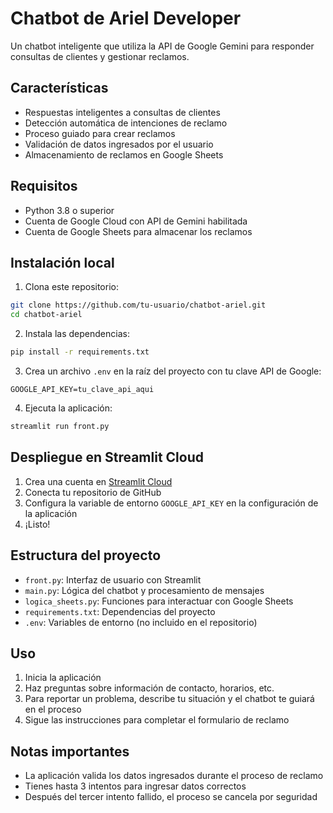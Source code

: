 # Chatbot de Ariel Developer

Un chatbot inteligente que utiliza la API de Google Gemini para responder consultas de clientes y gestionar reclamos.

## Características

- Respuestas inteligentes a consultas de clientes
- Detección automática de intenciones de reclamo
- Proceso guiado para crear reclamos
- Validación de datos ingresados por el usuario
- Almacenamiento de reclamos en Google Sheets

## Requisitos

- Python 3.8 o superior
- Cuenta de Google Cloud con API de Gemini habilitada
- Cuenta de Google Sheets para almacenar los reclamos

## Instalación local

1. Clona este repositorio:
```bash
git clone https://github.com/tu-usuario/chatbot-ariel.git
cd chatbot-ariel
```

2. Instala las dependencias:
```bash
pip install -r requirements.txt
```

3. Crea un archivo `.env` en la raíz del proyecto con tu clave API de Google:
```
GOOGLE_API_KEY=tu_clave_api_aqui
```

4. Ejecuta la aplicación:
```bash
streamlit run front.py
```

## Despliegue en Streamlit Cloud

1. Crea una cuenta en [Streamlit Cloud](https://streamlit.io/cloud)
2. Conecta tu repositorio de GitHub
3. Configura la variable de entorno `GOOGLE_API_KEY` en la configuración de la aplicación
4. ¡Listo! 

## Estructura del proyecto

- `front.py`: Interfaz de usuario con Streamlit
- `main.py`: Lógica del chatbot y procesamiento de mensajes
- `logica_sheets.py`: Funciones para interactuar con Google Sheets
- `requirements.txt`: Dependencias del proyecto
- `.env`: Variables de entorno (no incluido en el repositorio)

## Uso

1. Inicia la aplicación
2. Haz preguntas sobre información de contacto, horarios, etc.
3. Para reportar un problema, describe tu situación y el chatbot te guiará en el proceso
4. Sigue las instrucciones para completar el formulario de reclamo

## Notas importantes

- La aplicación valida los datos ingresados durante el proceso de reclamo
- Tienes hasta 3 intentos para ingresar datos correctos
- Después del tercer intento fallido, el proceso se cancela por seguridad 
